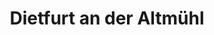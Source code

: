 ---
title: Dietfurt an der Altmühl
url: /dietfurt-an-der-altmuehl/
latitude: 49.036
longitude: 11.579
---